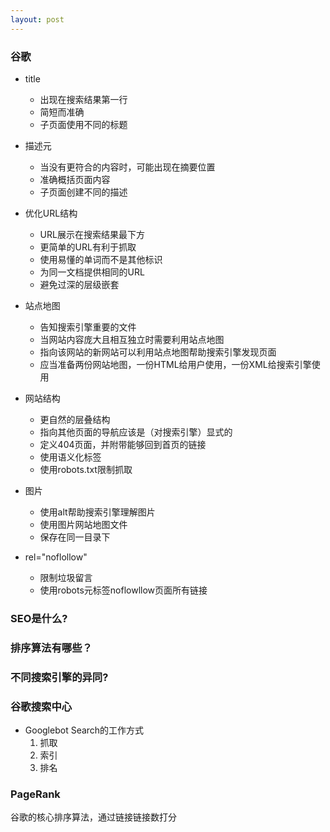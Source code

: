 ```yaml
---
layout: post
---
```


### 谷歌

- title
  - 出现在搜索结果第一行
  - 简短而准确
  - 子页面使用不同的标题
  
- 描述元
  - 当没有更符合的内容时，可能出现在摘要位置
  - 准确概括页面内容
  - 子页面创建不同的描述
  
- 优化URL结构
  - URL展示在搜索结果最下方
  - 更简单的URL有利于抓取
  - 使用易懂的单词而不是其他标识
  - 为同一文档提供相同的URL
  - 避免过深的层级嵌套
  
- 站点地图
  - 告知搜索引擎重要的文件
  - 当网站内容庞大且相互独立时需要利用站点地图
  - 指向该网站的新网站可以利用站点地图帮助搜索引擎发现页面
  - 应当准备两份网站地图，一份HTML给用户使用，一份XML给搜索引擎使用
  
- 网站结构
  - 更自然的层叠结构
  - 指向其他页面的导航应该是（对搜索引擎）显式的
  - 定义404页面，并附带能够回到首页的链接
  - 使用语义化标签
  - 使用robots.txt限制抓取
  
- 图片
  - 使用alt帮助搜索引擎理解图片
  - 使用图片网站地图文件
  - 保存在同一目录下
  
- rel="noflollow"
  - 限制垃圾留言
  - 使用robots元标签noflowllow页面所有链接
  




### SEO是什么?



### 排序算法有哪些？



### 不同搜索引擎的异同?



### 谷歌搜索中心

- Googlebot Search的工作方式
  1. 抓取
  2. 索引
  3. 排名





### PageRank

谷歌的核心排序算法，通过链接链接数打分

